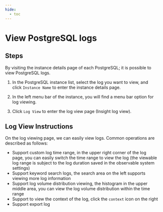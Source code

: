 ```yaml
---
hide:
  - toc
---
```


# View PostgreSQL logs

## Steps

By visiting the instance details page of each PostgreSQL; it is possible to view PostgreSQL logs.

1. In the PostgreSQL instance list, select the log you want to view, and click `Instance Name` to enter the instance details page.

    <!--screenshot-->

2. In the left menu bar of the instance, you will find a menu bar option for log viewing.

    <!--screenshot-->

3. Click `Log View` to enter the log view page (Insight log view).

## Log View Instructions

On the log viewing page, we can easily view logs. Common operations are described as follows:

* Support custom log time range, in the upper right corner of the log page, you can easily switch the time range to view the log (the viewable log range is subject to the log duration saved in the observable system settings)
* Support keyword search logs, the search area on the left supports viewing more log information
* Support log volume distribution viewing, the histogram in the upper middle area, you can view the log volume distribution within the time range
* Support to view the context of the log, click the `context` icon on the right
* Support export log

<!--screenshot-->